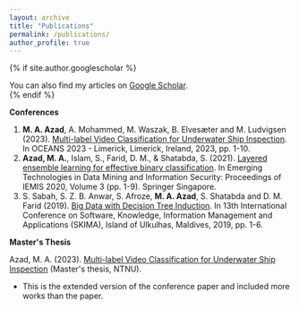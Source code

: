```yaml
---
layout: archive
title: "Publications"
permalink: /publications/
author_profile: true
---
```


{% if site.author.googlescholar %}
  <div class="wordwrap">You can also find my articles on <a href="{{site.author.googlescholar}}">Google Scholar</a>.</div>
{% endif %}

<!-- {% include base_path %}

{% for post in site.publications reversed %}
  {% include archive-single.html %}
{% endfor %} -->

**Conferences**
1. **M. A. Azad**, A. Mohammed, M. Waszak, B. Elvesæter and M. Ludvigsen (2023). [Multi-label Video Classification for Underwater Ship Inspection](https://doi.org/10.1109/OCEANSLimerick52467.2023.10244578). In OCEANS 2023 - Limerick, Limerick, Ireland, 2023, pp. 1-10.
2. **Azad, M. A.**, Islam, S., Farid, D. M., & Shatabda, S. (2021). [Layered ensemble learning for effective binary classification](https://link.springer.com/chapter/10.1007/978-981-15-9774-9_1). In Emerging Technologies in Data Mining and Information Security: Proceedings of IEMIS 2020, Volume 3 (pp. 1-9). Springer Singapore.
3. S. Sabah, S. Z. B. Anwar, S. Afroze, **M. A. Azad**, S. Shatabda and D. M. Farid (2019). [Big Data with Decision Tree Induction](https://doi.org/10.1109/SKIMA47702.2019.8982419). In 13th International Conference on Software, Knowledge, Information Management and Applications (SKIMA), Island of Ulkulhas, Maldives, 2019, pp. 1-6.

**Master's Thesis**

Azad, M. A. (2023). [Multi-label Video Classification for Underwater Ship Inspection](https://ntnuopen.ntnu.no/ntnu-xmlui/handle/11250/3094213) (Master's thesis, NTNU).
  - This is the extended version of the conference paper and included more works than the paper.
